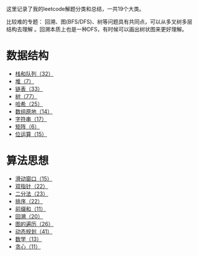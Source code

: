 这里记录了我的leetcode解题分类和总结，一共19个大类。

比较难的专题： 回溯、图(BFS/DFS)、树等问题具有共同点，可以从多叉树多层结构去理解 。回溯本质上也是一种DFS，有时候可以画出树状图来更好理解。   

# 数据结构

- [栈和队列（32）](./leetcode_content/栈和队列.md)
- [堆（7）](./leetcode_content/堆.md)
- [链表（33）](./leetcode_content/链表.md)
- [树（77）](./leetcode_content/树.md)
- [哈希（25）](./leetcode_content/哈希表.md)
- [数组原地（14）](./leetcode_content/数组原地.md)
- [字符串（17）](./leetcode_content/字符串.md)
- [矩阵（6）](./leetcode_content/二维矩阵.md)
- [位运算（15）](./leetcode_content/位运算.md)


# 算法思想

- [滑动窗口（15）](./leetcode_content/滑动窗口.md)
- [双指针（22）](./leetcode_content/双指针.md)
- [二分法（23）](./leetcode_content/二分法.md)
- [排序（22）](./leetcode_content/排序.md)
- [前缀和（11）](./leetcode_content/前缀和.md)
- [回溯（20）](./leetcode_content/回溯.md)
- [图的遍历（26）](./leetcode_content/图的遍历.md)
- [动态规划（41）](./leetcode_content/动态规划.md)
- [数学（13）](./leetcode_content/数学.md)
- [贪心（11）](./leetcode_content/贪心.md)
